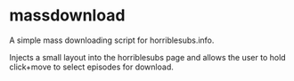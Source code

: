 # massdownload
A simple mass downloading script for horriblesubs.info.

Injects a small layout into the horriblesubs page and allows the user to hold click+move to select episodes for download.
